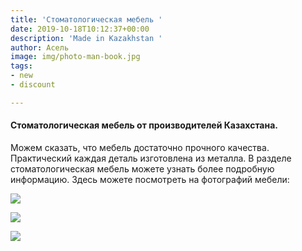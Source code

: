 ```yaml
---
title: 'Стоматологическая мебель '
date: 2019-10-18T10:12:37+00:00
description: 'Made in Kazakhstan '
author: Асель
image: img/photo-man-book.jpg
tags:
- new
- discount

---
```

#### Стоматологическая мебель от производителей Казахстана.

Можем сказать, что мебель достаточно прочного качества. Практический каждая деталь изготовлена из металла. В разделе стоматологическая мебель можете узнать более подробную информацию. Здесь можете посмотреть на фотографий мебели:

![](/uploads/46363a00-f9f0-42d0-93b5-068753c243d4.jpg)

![](/uploads/7d29f21e-11cb-429b-9a70-f486d5a577d7.jpg)

![](/uploads/31760a92-8e70-4665-9bbf-69d7d1696dc2.jpg)